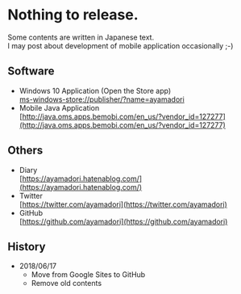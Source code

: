 # Nothing to release.

Some contents are written in Japanese text.  
I may post about development of mobile application occasionally ;-)

## Software
- Windows 10 Application (Open the Store app)  
[ms-windows-store://publisher/?name=ayamadori](http://tinyurl.com/ayamadori)  
- Mobile Java Application  
[http://java.oms.apps.bemobi.com/en_us/?vendor_id=127277](http://java.oms.apps.bemobi.com/en_us/?vendor_id=127277)

## Others
- Diary  
[https://ayamadori.hatenablog.com/](https://ayamadori.hatenablog.com/)
- Twitter  
[https://twitter.com/ayamadori](https://twitter.com/ayamadori)
- GitHub  
[https://github.com/ayamadori](https://github.com/ayamadori)

## History
- 2018/06/17
  * Move from Google Sites to GitHub
  * Remove old contents
